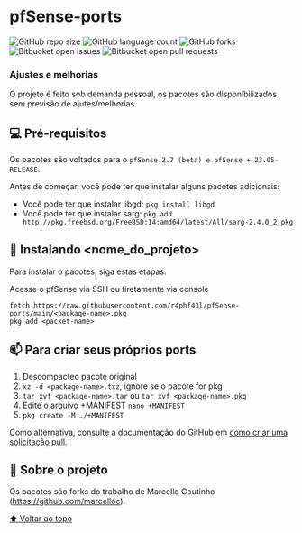 # pfSense-ports

<!---Esses são exemplos. Veja https://shields.io para outras pessoas ou para personalizar este conjunto de escudos. Você pode querer incluir dependências, status do projeto e informações de licença aqui--->

![GitHub repo size](https://img.shields.io/github/repo-size/iuricode/README-template?style=for-the-badge)
![GitHub language count](https://img.shields.io/github/languages/count/iuricode/README-template?style=for-the-badge)
![GitHub forks](https://img.shields.io/github/forks/iuricode/README-template?style=for-the-badge)
![Bitbucket open issues](https://img.shields.io/bitbucket/issues/iuricode/README-template?style=for-the-badge)
![Bitbucket open pull requests](https://img.shields.io/bitbucket/pr-raw/iuricode/README-template?style=for-the-badge)

### Ajustes e melhorias

O projeto é feito sob demanda pessoal, os pacotes são disponibilizados sem previsão de ajutes/melhorias.

## 💻 Pré-requisitos
Os pacotes são voltados para o `pfSense 2.7 (beta) e pfSense + 23.05-RELEASE`.

Antes de começar, você pode ter que instalar alguns pacotes adicionais:
* Você pode ter que instalar libgd: `pkg install libgd`
* Você pode ter que instalar sarg: `pkg add http://pkg.freebsd.org/FreeBSD:14:amd64/latest/All/sarg-2.4.0_2.pkg`

## 🚀 Instalando <nome_do_projeto>

Para instalar o pacotes, siga estas etapas:

Acesse o pfSense via SSH ou tiretamente via console
```
fetch https://raw.githubusercontent.com/r4phf43l/pfSense-ports/main/<package-name>.pkg
pkg add <packet-name>
```

## 📫 Para criar seus próprios ports
1. Descompacteo pacote original
2. `xz -d <package-name>.txz`, ignore se o pacote for pkg
3. `tar xvf <package-name>.tar` ou `tar xvf <package-name>.pkg`
4. Edite o arquivo +MANIFEST `nano +MANIFEST`
5. `pkg create -M ./+MANIFEST`

Como alternativa, consulte a documentação do GitHub em [como criar uma solicitação pull](https://help.github.com/en/github/collaborating-with-issues-and-pull-requests/creating-a-pull-request).

## 🤝 Sobre o projeto

Os pacotes são forks do trabalho de Marcello Coutinho (https://github.com/marcelloc).

[⬆ Voltar ao topo](#pfSense-ports)<br>
